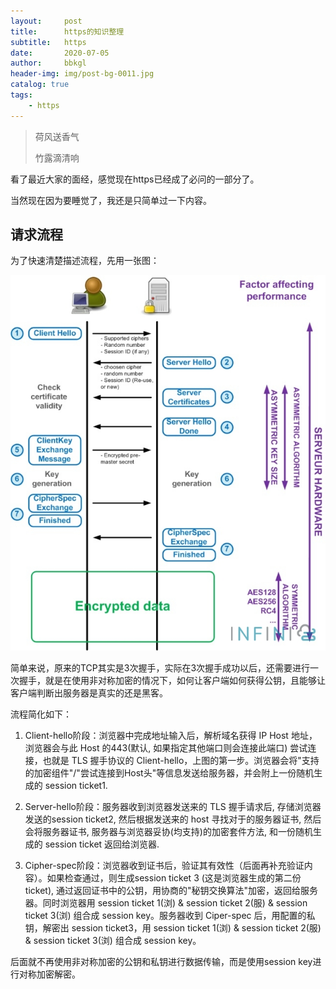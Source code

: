```yaml
---
layout:     post
title:      https的知识整理
subtitle:   https
date:       2020-07-05
author:     bbkgl
header-img: img/post-bg-0011.jpg
catalog: true
tags:
    - https
---
```


> 荷风送香气
>
> 竹露滴清响

看了最近大家的面经，感觉现在https已经成了必问的一部分了。

当然现在因为要睡觉了，我还是只简单过一下内容。

## 请求流程

为了快速清楚描述流程，先用一张图：

![](../cloud_img/7db9f029dcc4d5da367228bfba5409d8.jpg)

简单来说，原来的TCP其实是3次握手，实际在3次握手成功以后，还需要进行一次握手，就是在使用非对称加密的情况下，如何让客户端如何获得公钥，且能够让客户端判断出服务器是真实的还是黑客。

流程简化如下：

1. Client-hello阶段：浏览器中完成地址输入后，解析域名获得 IP Host 地址， 浏览器会与此 Host 的443(默认, 如果指定其他端口则会连接此端口) 尝试连接，也就是 TLS 握手协议的 Client-hello，上图的第一步。浏览器会将"支持的加密组件"/"尝试连接到Host头"等信息发送给服务器，并会附上一份随机生成的 session ticket1.

2. Server-hello阶段：服务器收到浏览器发送来的 TLS 握手请求后, 存储浏览器发送的session ticket2, 然后根据发送来的 host 寻找对于的服务器证书, 然后会将服务器证书, 服务器与浏览器妥协(均支持)的加密套件方法, 和一份随机生成的 session ticket 返回给浏览器.
3.  Cipher-spec阶段：浏览器收到证书后，验证其有效性（后面再补充验证内容）。如果检查通过，则生成session ticket 3 (这是浏览器生成的第二份 ticket), 通过返回证书中的公钥，用协商的"秘钥交换算法"加密，返回给服务器。同时浏览器用 session ticket 1(浏) & session ticket 2(服) & session ticket 3(浏) 组合成 session key。服务器收到 Ciper-spec 后，用配置的私钥，解密出 session ticket3，用 session ticket 1(浏) & session ticket 2(服) & session ticket 3(浏) 组合成 session key。

后面就不再使用非对称加密的公钥和私钥进行数据传输，而是使用session key进行对称加密解密。

